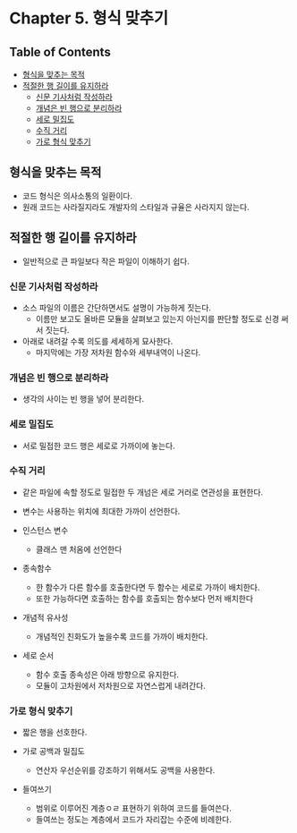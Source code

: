 # Chapter 5. 형식 맞추기

## Table of Contents

- [형식을 맞추는 목적](#형식을-맞추는-목적)
- [적절한 행 길이를 유지하라](#적절한-행-길이를-유지하라)
  - [신문 기사처럼 작성하라](#신문-기사처럼-작성하라)
  - [개념은 빈 행으로 분리하라](#개념은-빈-행으로-분리하라)
  - [세로 밀집도](#세로-밀집도)
  - [수직 거리](#수직-거리)
  - [가로 형식 맞추기](#가로-형식-맞추기)

## 형식을 맞추는 목적

- 코드 형식은 의사소통의 일환이다.
- 원래 코드는 사라질지라도 개발자의 스타일과 규율은 사라지지 않는다.

## 적절한 행 길이를 유지하라

- 일반적으로 큰 파일보다 작은 파일이 이해하기 쉽다.

### 신문 기사처럼 작성하라

- 소스 파일의 이름은 간단하면서도 설명이 가능하게 짓는다.
  - 이름만 보고도 올바른 모듈을 살펴보고 있는지 아늰지를 판단할 정도로 신경 써서 짓는다.
- 아래로 내려갈 수록 의도를 세세하게 묘사한다.
  - 마지막에는 가장 저차원 함수와 세부내역이 나온다.

### 개념은 빈 행으로 분리하라

- 생각의 사이는 빈 행을 넣어 분리한다.

### 세로 밀집도

- 서로 밀접한 코드 행은 세로로 가까이에 놓는다.

### 수직 거리

- 같은 파일에 속할 정도로 밀접한 두 개넘은 세로 거러로 연관성을 표현한다.
- 변수는 사용하는 위치에 최대한 가까이 선언한다.
- 인스턴스 변수
  - 클래스 맨 처옴에 선언한다

- 종속함수
  - 한 함수가 다른 함수를 호출한다면 두 함수는 세로로 가까이 배치한다.
  - 또한 가능하다면 호출하는 함수를 호출되는 함수보다 먼저 배치한다
- 개념적 유사성
  - 개념적인 친화도가 높을수록  코드를 가까이 배치한다.
- 세로 순서
  - 함수 호출 종속성은 아래 방향으로 유지한다.
  - 모듈이 고차원에서 저차원으로 자연스럽게 내려간다.

### 가로 형식 맞추기

- 짧은 행을 선호한다.

- 가로 공백과 밀집도
  - 연산자 우선순위를 강조하기 위해서도 공백을 사용한다.

- 들여쓰기
  - 범위로 이루어진 계층ㅇㄹ 표현하기 위하여 코드를 들여쓴다.
  - 들여쓰는 정도는 계층에서 코드가 자리잡는 수준에 비례한다.